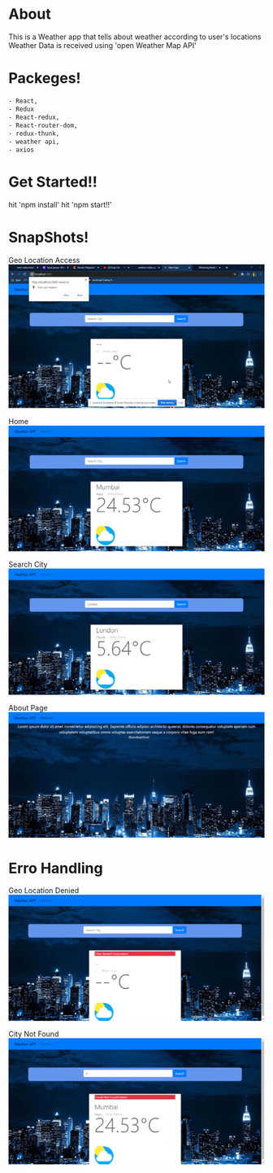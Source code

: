 # About 

This is a Weather app that tells about weather according to user's locations
Weather Data is received using 'open Weather Map API'

# Packeges! 
    - React, 
    - Redux
    - React-redux, 
    - React-router-dom, 
    - redux-thunk, 
    - weather api, 
    - axios

# Get Started!!
hit 'npm install'
hit 'npm start!!'

# SnapShots!

Geo Location Access
![](app_images/access.png)

Home
![](app_images/home.png)

Search City
![](app_images/search.png)

About Page
![](app_images/about.png)

# Erro Handling

Geo Location Denied
![](app_images/denied.png)

City Not Found
![](app_images/notFound.png)